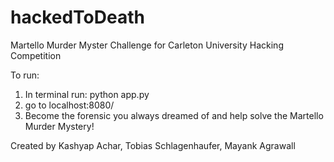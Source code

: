 # hackedToDeath
Martello Murder Myster Challenge for Carleton University Hacking Competition

To run:

1. In terminal run: python app.py
2. go to localhost:8080/
3. Become the forensic you always dreamed of and help solve the Martello Murder Mystery!

Created by Kashyap Achar, Tobias Schlagenhaufer, Mayank Agrawall
